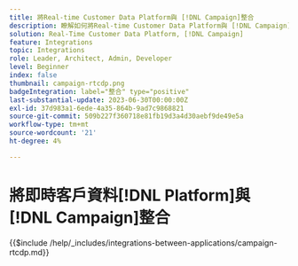 ```yaml
---
title: 將Real-time Customer Data Platform與 [!DNL Campaign]整合
description: 瞭解如何將Real-time Customer Data Platform與 [!DNL Campaign]整合
solution: Real-Time Customer Data Platform, [!DNL Campaign]
feature: Integrations
topic: Integrations
role: Leader, Architect, Admin, Developer
level: Beginner
index: false
thumbnail: campaign-rtcdp.png
badgeIntegration: label="整合" type="positive"
last-substantial-update: 2023-06-30T00:00:00Z
exl-id: 37d983a1-6ede-4a35-864b-9ad7c9868821
source-git-commit: 509b227f360718e81fb19d3a4d30aebf9de49e5a
workflow-type: tm+mt
source-wordcount: '21'
ht-degree: 4%

---
```


# 將即時客戶資料[!DNL Platform]與[!DNL Campaign]整合

{{$include /help/_includes/integrations-between-applications/campaign-rtcdp.md}}
